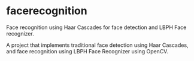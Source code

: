 # facerecognition
Face recognition using Haar Cascades for face detection and LBPH Face recognizer.

A project that implements traditional face detection using Haar Cascades, and face recognition using LBPH Face Recognizer using OpenCV.
